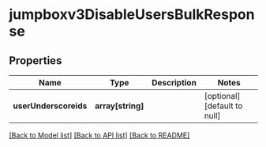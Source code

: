 # jumpboxv3DisableUsersBulkResponse

## Properties
Name | Type | Description | Notes
------------ | ------------- | ------------- | -------------
**userUnderscoreids** | **array[string]** |  | [optional] [default to null]

[[Back to Model list]](../README.md#documentation-for-models) [[Back to API list]](../README.md#documentation-for-api-endpoints) [[Back to README]](../README.md)



